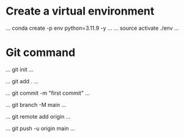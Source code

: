 # Create a virtual environment

...
conda create -p env python=3.11.9 -y
...
...
source activate ./env
...



 # Git command
 
 ...
 git init
 ...

 ...
 git add .
 ...
 
 ...
 git commit -m "first commit"
 ...

 ...
 git branch -M main
 ...

 ...
 git remote add origin 
 ...

 ...
 git push -u origin main
 ...
 

